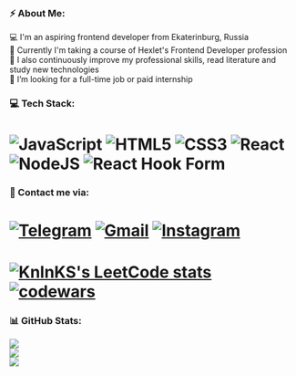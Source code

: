 ### ⚡ About Me:
💻 I'm an aspiring frontend developer from Ekaterinburg, Russia<br>🏫 Currently I'm taking a course of Hexlet's Frontend Developer profession<br>🧠 I also continuously improve my professional skills, read literature and study new technologies<br>💼 I’m looking for a full-time job or paid internship

### 💻 Tech Stack:
![JavaScript](https://img.shields.io/badge/javascript-%23323330.svg?style=for-the-badge&logo=javascript&logoColor=%23F7DF1E) ![HTML5](https://img.shields.io/badge/html5-%23E34F26.svg?style=for-the-badge&logo=html5&logoColor=white) ![CSS3](https://img.shields.io/badge/css3-%231572B6.svg?style=for-the-badge&logo=css3&logoColor=white) ![React](https://img.shields.io/badge/react-%2320232a.svg?style=for-the-badge&logo=react&logoColor=%2361DAFB) ![NodeJS](https://img.shields.io/badge/node.js-6DA55F?style=for-the-badge&logo=node.js&logoColor=white) ![React Hook Form](https://img.shields.io/badge/React%20Hook%20Form-%23EC5990.svg?style=for-the-badge&logo=reacthookform&logoColor=white)
=====
### 📧 Contact me via:
[![Telegram](https://img.shields.io/badge/Telegram-2CA5E0?style=for-the-badge&logo=telegram&logoColor=white)](https://t.me/KirillTheStranger)
[![Gmail](https://img.shields.io/badge/Gmail-D14836?style=for-the-badge&logo=gmail&logoColor=white)](mailto:kir.chekasin@gmail.com)
[![Instagram](https://img.shields.io/badge/Instagram-%23E4405F.svg?style=for-the-badge&logo=Instagram&logoColor=white)](https://instagram.com/kiryathestranger) 
=====
[![KnlnKS's LeetCode stats](https://leetcode-stats-six.vercel.app/api?username=faeeeee&theme=dark)](https://leetcode.com/faeeeee)<br>
[![codewars](https://www.codewars.com/users/KirTheStranger/badges/large)](https://www.codewars.com/users/KirTheStranger)
=====
### 📊 GitHub Stats:
![](https://github-readme-stats.vercel.app/api?username=KirillTheStranger&theme=dark&hide_border=false&include_all_commits=true&count_private=true)<br>
![](https://github-readme-streak-stats.herokuapp.com/?user=KirillTheStranger&theme=dark&hide_border=false)<br>
![](https://github-readme-stats.vercel.app/api/top-langs/?username=KirillTheStranger&theme=dark&hide_border=false&include_all_commits=true&count_private=true&layout=compact)

<!-- Proudly created with GPRM ( https://gprm.itsvg.in ) -->
